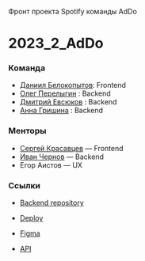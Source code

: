 Фронт проекта Spotify команды AdDo
# 2023_2_AdDo

### Команда

* [Даниил Белокопытов](https://github.com/ambushidozho): Frontend
* [Олег Перелыгин](https://github.com/osperelygin) : Backend
* [Дмитрий Евсюков](https://github.com/Dmitry-Evsyukov) : Backend
* [Анна Гришина](https://github.com/Kayetana) : Backend

### Менторы

* [Сергей Красавцев](https://github.com/Krasava872) — Frontend
* [Иван Чернов](https://github.com/Blackbackofficial) — Backend
* Егор Аистов — UX

### Ссылки
* [Backend repository](https://github.com/go-park-mail-ru/2023_2_AdDo)

* [Deploy](https://musicon.space/)

* [Figma](https://www.figma.com/file/zDsdpXpKI2vuSEs6hL1XP1/MusicOn?type=design&node-id=0-1&mode=design&t=JUugOf4GzxkjGkOV-0)

* [API](http://musicon.space:8080/swagger/index.html)
